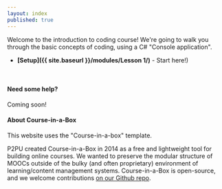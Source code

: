 ```yaml
---
layout: index
published: true
---
```


Welcome to the introduction to coding course! We're going to walk you through the basic concepts of coding, using a C# "Console application".

* **[Setup]({{ site.baseurl }}/modules/Lesson 1/)** - Start here!)

<br> 

#### Need some help?
Coming soon!

#### About Course-in-a-Box
This website uses the "Course-in-a-box" template.

P2PU created Course-in-a-Box in 2014 as a free and lightweight tool for building online courses. We wanted to preserve the modular structure of MOOCs outside of the bulky (and often proprietary) environment of learning/content management systems. Course-in-a-Box is open-source, and we welcome contributions [on our Github repo](https://github.com/p2pu/course-in-a-box).
